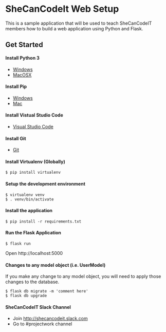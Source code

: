 # SheCanCodeIt Web Setup

This is a sample application that will be used to teach SheCanCodeIT members how to build a web application using Python and Flask.

## Get Started
#### Install Python 3
* [Windows](https://realpython.com/installing-python/#windows)
* [MacOSX](https://realpython.com/installing-python/#macos-mac-os-x)

#### Install Pip
* [Windows](https://www.liquidweb.com/kb/install-pip-windows/)
* [Mac](https://www.shellhacks.com/python-install-pip-mac-ubuntu-centos/)

#### Install Vistual Studio Code
* [Visual Studio Code](https://code.visualstudio.com/)

#### Install Git 
* [Git](https://git-scm.com/book/en/v2/Getting-Started-Installing-Git)

#### Install Virtualenv (Globally)
```
$ pip install virtualenv
```

#### Setup the development environment
```
$ virtualenv venv
$ . venv/bin/activate
```

#### Install the application
```
$ pip install -r requirements.txt
```

#### Run the Flask Application
```
$ flask run
```

Open http://localhost:5000

#### Changes to any model object (i.e. UserModel)
If you make any change to any model object, you will need to apply those changes to the database. 
```
$ flask db migrate -m 'comment here'
$ flask db upgrade
```

#### SheCanCodeIT Slack Channel
* Join http://shecancodeit.slack.com
* Go to #projectwork channel




